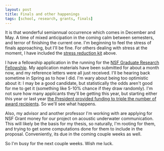 ```yaml
---
layout: post
title: Finals and other happenings
tags: [school, research, grants, finals]
---
```


It is that wonderful semiannual occurrence which comes in December and May.  A time of mixed anticipation in the coming calm between semesters, and terror of finishing the current one.  I'm beginning to feel the stress of finals approaching, but I'll be fine.  For others dealing with stress at the moment, I have included the [stress reduction kit](http://voices.mysanantonio.com/stepfaniebishop/stress-picture-stress-relief-kit.jpg) above.

I have a fellowship application in the running for the [NSF Graduate Research Fellowship](http://www.nsfgrfp.org/).  My application materials have been submitted for about a month now, and my reference letters were all just received.  I'll be hearing back sometime in Spring as to how I did.  I'm wary about being too optimistic about it: I may be a good candidate, but statistically the odds aren't good for me to get it (something like 5-10% chance if they draw randomly).  I'm not sure how many applicants they'll be getting this year, but starting either this year or last year [the President provided funding to triple the number of award recipients](http://www.whitehouse.gov/the_press_office/Remarks-by-the-President-at-the-National-Academy-of-Sciences-Annual-Meeting/).  So we'll see what happens.

Also, my advisor and another professor I'm working with are applying for NSF Grant money for our project on acoustic underwater communication.  This will likely be the basis for my thesis, so naturally, I'm rooting for them, and trying to get some computations done for them to include in the proposal.  Conveniently, its due in the coming couple weeks as well.

So I'm busy for the next couple weeks.  Wish me luck.
